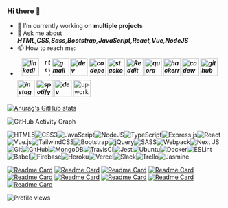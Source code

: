 ### Hi there 👋
- 🔭 I’m currently working on **multiple projects**
- 💬 Ask me about ***HTML,CSS,Sass,Bootstrap,JavaScript,React,Vue,NodeJS***
- 📫 How to reach me:
- ***[<img src='https://cdn.jsdelivr.net/npm/simple-icons@3.0.1/icons/linkedin.svg' style="margin:10px" alt='linkedin' height='40'>](https://www.linkedin.com/in/enes-inan-201b211a0/) [<img src='https://cdn.jsdelivr.net/npm/simple-icons@3.0.1/icons/medium.svg'  style="width:5px" alt='medium' height='40'>](https://enesinann.medium.com) [<img src='https://cdn.jsdelivr.net/npm/simple-icons@3.0.1/icons/twitter.svg'  style="width:5px" alt='twitter' height='40'>](https://twitter.com/enes_xyz) [<img src='https://cdn.jsdelivr.net/npm/simple-icons@3.0.1/icons/gmail.svg' alt='gmail' height='40'>](mailto:inane064@gmail.com) [<img src='https://cdn.jsdelivr.net/npm/simple-icons@3.0.1/icons/dev-dot-to.svg' alt='dev' height='40'>](https://dev.to/enesdev) [<img src='https://cdn.jsdelivr.net/npm/simple-icons@3.0.1/icons/codepen.svg' alt='codepen' height='40'>](https://codepen.io/enes-dev) [<img src='https://cdn.jsdelivr.net/npm/simple-icons@3.0.1/icons/stackoverflow.svg' alt='stackoverflow' height='40'>](https://stackoverflow.com/users/14460875) [<img src='https://cdn.jsdelivr.net/npm/simple-icons@3.0.1/icons/reddit.svg' alt='Reddit' height='40'>](https://www.reddit.com/user/kelek2716) [<img src='https://cdn.jsdelivr.net/npm/simple-icons@3.0.1/icons/quora.svg' alt='quora' height='40'>](https://www.quora.com/profile/Enes-İnan-1) [<img src='https://cdn.jsdelivr.net/npm/simple-icons@3.0.1/icons/hackerrank.svg' alt='hackerrank' height='40'>](https://www.hackerrank.com/inane064) [<img src='https://cdn.jsdelivr.net/npm/simple-icons@3.0.1/icons/codewars.svg' alt='codewars' height='40'>](https://www.codewars.com/users/enes-dev) [<img src='https://cdn.jsdelivr.net/npm/simple-icons@3.0.1/icons/github.svg' alt='github' height='40'>](https://github.com/enes-dev) [<img src='https://cdn.jsdelivr.net/npm/simple-icons@3.0.1/icons/instagram.svg' alt='instagram' height='40'>](https://www.instagram.com/inn.enss/) [<img src='https://cdn.jsdelivr.net/npm/simple-icons@3.0.1/icons/spotify.svg' alt='spotify' height='40'>](https://open.spotify.com/user/70qwerty?si=cb7412657d6b4405) [<img src='https://cdn.jsdelivr.net/npm/simple-icons@3.0.1/icons/hashnode.svg' alt='dev' height='40'>](https://hashnode.com/@enes-dev)*** [<img src='https://cdn.jsdelivr.net/npm/simple-icons@3.0.1/icons/upwork.svg' alt='upwork' height='40'>](https://www.upwork.com/freelancers/~01cfb8abeea5f51391)  
      
                                                                                                          
                                                                                                                                                                                                                                                                               
                                            
   
[![Anurag's GitHub stats](https://github-readme-stats.vercel.app/api?username=enesinan&show_icons=true&theme=radical)](https://github.com/anuraghazra/github-readme-stats)

![GitHub Activity Graph](https://activity-graph.herokuapp.com/graph?username=enesinan) 

<img alt="HTML5" src="https://img.shields.io/badge/html5%20-%23E34F26.svg?&style=for-the-badge&logo=html5&logoColor=white"/><img alt="CSS3" src="https://img.shields.io/badge/css3%20-%231572B6.svg?&style=for-the-badge&logo=css3&logoColor=white"/><img alt="JavaScript" src="https://img.shields.io/badge/javascript%20-%23323330.svg?&style=for-the-badge&logo=javascript&logoColor=%23F7DF1E"/><img alt="NodeJS" src="https://img.shields.io/badge/node.js%20-%2343853D.svg?&style=for-the-badge&logo=node.js&logoColor=white"/><img alt="TypeScript" src="https://img.shields.io/badge/typescript%20-%23007ACC.svg?&style=for-the-badge&logo=typescript&logoColor=white"/><img alt="Express.js" src="https://img.shields.io/badge/express.js%20-%23404d59.svg?&style=for-the-badge"/><img alt="React" src="https://img.shields.io/badge/react%20-%2320232a.svg?&style=for-the-badge&logo=react&logoColor=%2361DAFB"/><img alt="Vue.js" src="https://img.shields.io/badge/vuejs%20-%2335495e.svg?&style=for-the-badge&logo=vue.js&logoColor=%234FC08D"/><img alt="TailwindCSS" src="https://img.shields.io/badge/tailwindcss%20-%2338B2AC.svg?&style=for-the-badge&logo=tailwind-css&logoColor=white"/><img alt="Bootstrap" src="https://img.shields.io/badge/bootstrap%20-%23563D7C.svg?&style=for-the-badge&logo=bootstrap&logoColor=white"/><img alt="jQuery" src="https://img.shields.io/badge/jquery%20-%230769AD.svg?&style=for-the-badge&logo=jquery&logoColor=white"/><img alt="SASS" src="https://img.shields.io/badge/SASS%20-hotpink.svg?&style=for-the-badge&logo=SASS&logoColor=white"/><img alt="Webpack" src="https://img.shields.io/badge/webpack%20-%238DD6F9.svg?&style=for-the-badge&logo=webpack&logoColor=black" /><img alt="Next JS" src="https://img.shields.io/badge/next%20js%20-%23000000.svg?&style=for-the-badge&logo=next.js&logoColor=white"/><img alt="Git" src="https://img.shields.io/badge/git%20-%23F05033.svg?&style=for-the-badge&logo=git&logoColor=white"/><img alt="GitHub" src="https://img.shields.io/badge/github%20-%23121011.svg?&style=for-the-badge&logo=github&logoColor=white"/><img alt="MongoDB" src ="https://img.shields.io/badge/MongoDB-%234ea94b.svg?&style=for-the-badge&logo=mongodb&logoColor=white"/><img alt="TravisCI" src="https://img.shields.io/badge/travisci%20-%232B2F33.svg?&style=for-the-badge&logo=travis&logoColor=white"/><img alt="Jest" src="https://img.shields.io/badge/-jest-%23C21325?&style=for-the-badge&logo=jest&logoColor=white"/><img alt="Ubuntu" src="https://img.shields.io/badge/Ubuntu-E95420?style=for-the-badge&logo=ubuntu&logoColor=white" /><img alt="Docker" src="https://img.shields.io/badge/docker%20-%230db7ed.svg?&style=for-the-badge&logo=docker&logoColor=white"/><img alt="ESLint" src="https://img.shields.io/badge/ESLint-4B3263?style=for-the-badge&logo=eslint&logoColor=white" /><img alt="Babel" src="https://img.shields.io/badge/Babel-F9DC3e?style=for-the-badge&logo=babel&logoColor=black" /><img alt="Firebase" src="https://img.shields.io/badge/firebase%20-%23039BE5.svg?&style=for-the-badge&logo=firebase"/><img alt="Heroku" src="https://img.shields.io/badge/heroku%20-%23430098.svg?&style=for-the-badge&logo=heroku&logoColor=white"/><img alt="Vercel" src="https://img.shields.io/badge/vercel%20-%23000000.svg?&style=for-the-badge&logo=vercel&logoColor=white"/><img alt="Slack" src="https://img.shields.io/badge/Slack-4A154B?style=for-the-badge&logo=slack&logoColor=white" /><img alt="Trello" src="https://img.shields.io/badge/Trello%20-%23026AA7.svg?&style=for-the-badge&logo=Trello&logoColor=white"/><img alt="Jasmine" src="https://img.shields.io/badge/-Jasmine-%238A4182?&style=for-the-badge&logo=Jasmine&logoColor=white"/>

 
   
 
 


[![Readme Card](https://github-readme-stats.vercel.app/api/pin/?username=enesinan&repo=Go-port-scanner)](https://github.com/enesinan/Go-port-scanner) [![Readme Card](https://github-readme-stats.vercel.app/api/pin/?username=enesinan&repo=vue-todo)](https://github.com/enesinan/vue-todo)   [![Readme Card](https://github-readme-stats.vercel.app/api/pin/?username=enesinan&repo=react-crypto)](https://github.com/enesinan/react-crypto) [![Readme Card](https://github-readme-stats.vercel.app/api/pin/?username=enesinan&repo=supabase)](https://github.com/enesinan/supabase)   [![Readme Card](https://github-readme-stats.vercel.app/api/pin/?username=enesinan&repo=facebook-messenger)](https://github.com/enesinan/facebook-messenger)   [![Readme Card](https://github-readme-stats.vercel.app/api/pin/?username=enesinan&repo=instagram-clone)](https://github.com/enesinan/instagram-clone)  [![Readme Card](https://github-readme-stats.vercel.app/api/pin/?username=enesinan&repo=Netflix-Clone)](https://github.com/enesinan/Netflix-Clone)   [![Readme Card](https://github-readme-stats.vercel.app/api/pin/?username=enesinan&repo=nuxt-demo)](https://github.com/enesinan/nuxt-demo)  [![Readme Card](https://github-readme-stats.vercel.app/api/pin/?username=enesinan&repo=dudu)](https://github.com/enesinan/dudu)



![Profile views](https://gpvc.arturio.dev/enesinan)  
<!--
**enes-dev/enes-dev** is a ✨ _special_ ✨ repository because its `README.md` (this file) appears on your GitHub profile.

Here are some ideas to get you started:

- 🔭 I’m currently working on ...
- 🌱 I’m currently learning ...
- 👯 I’m looking to collaborate on ...
- 🤔 I’m looking for help with ...
- 💬 Ask me about ...
- 📫 How to reach me: ...
- 😄 Pronouns: ...
- ⚡ Fun fact: ...
-->

